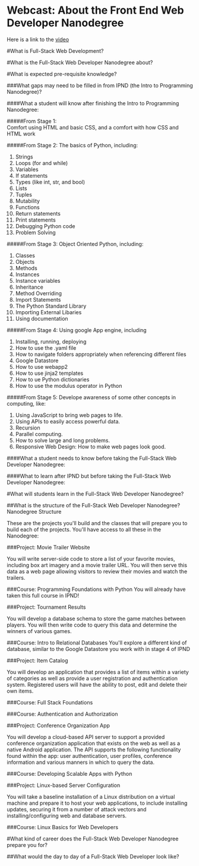 Webcast: About the Front End Web Developer Nanodegree
==========================================

Here is a link to the [video][OH]

#What is Full-Stack Web Development?


#What is the Full-Stack Web Developer Nanodegree about?




#What is expected pre-requisite knowledge?  

###What gaps may need to be filled in from IPND (the Intro to Programming Nanodegree)?

####What a student will know after finishing the Intro to Programming Nanodegree:

#####From Stage 1:  
  Comfort using HTML and basic CSS, and a comfort with how CSS and HTML work

#####From Stage 2:
  The basics of Python, including:
  1.  Strings
  2.  Loops (for and while)
  3.  Variables
  4.  If statements
  5.  Types (like int, str, and bool)
  6.  Lists
  7.  Tuples
  8.  Mutability
  9.  Functions
  10.  Return statements
  11.  Print statements
  12.  Debugging Python code
  13.  Problem Solving

    
#####From Stage 3:
  Object Oriented Python, including:
  1.  Classes 
  2.  Objects
  3.  Methods
  4.  Instances
  5.  Instance variables
  6.  Inheritance
  7.  Method Overriding
  8.  Import Statements
  9.  The Python Standard Library
  10.  Importing External Libaries
  11.  Using documentation

#####From Stage 4:
  Using google App engine, including
  1.  Installing, running, deploying
  2.  How to use the .yaml file
  3.  How to navigate folders appropriately when referencing different files
  4.  Google Datastore  
  5.  How to use webapp2
  6.  How to use jinja2 templates
  7.  How to ue Python dictionaries
  8.  How to use the modulus operator in Python
    
#####From Stage 5:
  Develope awareness of some other concepts in computing, like:
   1.  Using JavaScript to bring web pages to life.
   2.  Using APIs to easily access powerful data.
   3.  Recursion 
   4.  Parallel computing.
   5.  How to solve large and long problems. 
   6.  Responsive Web Design: How to make web pages look good.

####What a student needs to know before taking the Full-Stack Web Developer Nanodegree:


####What to learn after IPND but before taking the Full-Stack Web Developer Nanodegree:


#What will students learn in the Full-Stack Web Developer Nanodegree?  

##What is the structure of the Full-Stack Web Developer Nanodegree?  
Nanodegree Structure

These are the projects you'll build and the classes that will prepare you to build each of the projects. You'll have access to all these in the Nanodegree:

###Project: Movie Trailer Website

You will write server-side code to store a list of your favorite movies, including box art imagery and a movie trailer URL. You will then serve this data as a web page allowing visitors to review their movies and watch the trailers.

###Course: Programming Foundations with Python
You will already have taken this full course in IPND!

###Project: Tournament Results

You will develop a database schema to store the game matches between players. You will then write code to query this data and determine the winners of various games.

###Course: Intro to Relational Databases
You'll explore a different kind of database, similar to the Google Datastore you work with in stage 4 of IPND

###Project: Item Catalog

You will develop an application that provides a list of items within a variety of categories as well as provide a user registration and authentication system. Registered users will have the ability to post, edit and delete their own items.

###Course:  Full Stack Foundations 

###Course:  Authentication and Authorization 


###Project: Conference Organization App

You will develop a cloud-based API server to support a provided conference organization application that exists on the web as well as a native Android application. The API supports the following functionality found within the app: user authentication, user profiles, conference information and various manners in which to query the data.

###Course: Developing Scalable Apps with Python

###Project: Linux-based Server Configuration

You will take a baseline installation of a Linux distribution on a virtual machine and prepare it to host your web applications, to include installing updates, securing it from a number of attack vectors and installing/configuring web and database servers.

###Course: Linux Basics for Web Developers









#What kind of career does the Full-Stack Web Developer Nanodegree prepare you for?  


##What would the day to day of a Full-Stack Web Developer look like?  




[OH]: https://plus.google.com
